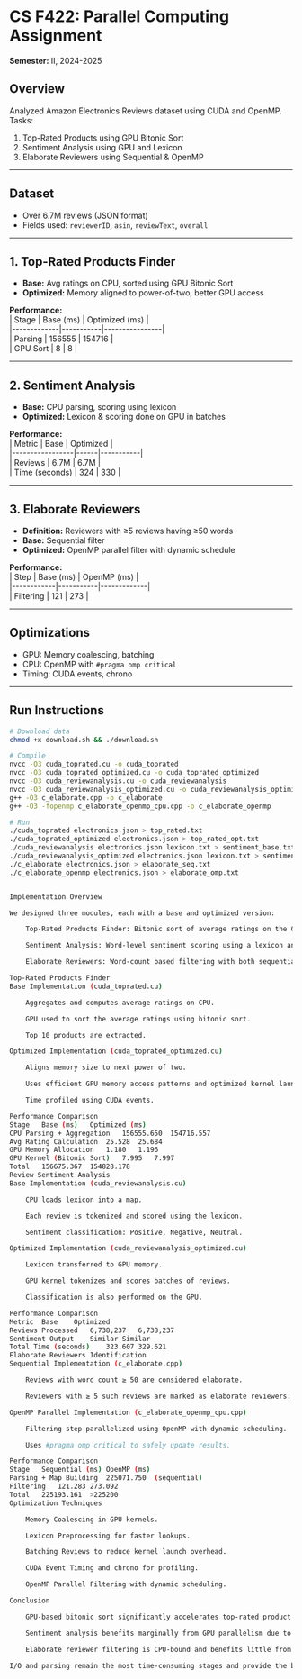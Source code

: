 # CS F422: Parallel Computing Assignment  
**Semester:** II, 2024-2025  

## Overview  
Analyzed Amazon Electronics Reviews dataset using CUDA and OpenMP. Tasks:  
1. Top-Rated Products using GPU Bitonic Sort  
2. Sentiment Analysis using GPU and Lexicon  
3. Elaborate Reviewers using Sequential & OpenMP  

---

## Dataset  
- Over 6.7M reviews (JSON format)  
- Fields used: `reviewerID`, `asin`, `reviewText`, `overall`

---

## 1. Top-Rated Products Finder  
- **Base:** Avg ratings on CPU, sorted using GPU Bitonic Sort  
- **Optimized:** Memory aligned to power-of-two, better GPU access  

**Performance:**  
| Stage       | Base (ms) | Optimized (ms) |  
|-------------|-----------|----------------|  
| Parsing     | 156555    | 154716         |  
| GPU Sort    | 8         | 8              |  

---

## 2. Sentiment Analysis  
- **Base:** CPU parsing, scoring using lexicon  
- **Optimized:** Lexicon & scoring done on GPU in batches  

**Performance:**  
| Metric          | Base | Optimized |  
|-----------------|------|-----------|  
| Reviews         | 6.7M | 6.7M      |  
| Time (seconds)  | 324  | 330       |  

---

## 3. Elaborate Reviewers  
- **Definition:** Reviewers with ≥5 reviews having ≥50 words  
- **Base:** Sequential filter  
- **Optimized:** OpenMP parallel filter with dynamic schedule  

**Performance:**  
| Step       | Base (ms) | OpenMP (ms) |  
|------------|-----------|-------------|  
| Filtering  | 121       | 273         |  

---

## Optimizations  
- GPU: Memory coalescing, batching  
- CPU: OpenMP with `#pragma omp critical`  
- Timing: CUDA events, chrono  

---

## Run Instructions  

```bash
# Download data
chmod +x download.sh && ./download.sh

# Compile
nvcc -O3 cuda_toprated.cu -o cuda_toprated
nvcc -O3 cuda_toprated_optimized.cu -o cuda_toprated_optimized
nvcc -O3 cuda_reviewanalysis.cu -o cuda_reviewanalysis
nvcc -O3 cuda_reviewanalysis_optimized.cu -o cuda_reviewanalysis_optimized
g++ -O3 c_elaborate.cpp -o c_elaborate
g++ -O3 -fopenmp c_elaborate_openmp_cpu.cpp -o c_elaborate_openmp

# Run
./cuda_toprated electronics.json > top_rated.txt
./cuda_toprated_optimized electronics.json > top_rated_opt.txt
./cuda_reviewanalysis electronics.json lexicon.txt > sentiment_base.txt
./cuda_reviewanalysis_optimized electronics.json lexicon.txt > sentiment_opt.txt
./c_elaborate electronics.json > elaborate_seq.txt
./c_elaborate_openmp electronics.json > elaborate_omp.txt


Implementation Overview

We designed three modules, each with a base and optimized version:

    Top-Rated Products Finder: Bitonic sort of average ratings on the GPU.

    Sentiment Analysis: Word-level sentiment scoring using a lexicon and GPU batching.

    Elaborate Reviewers: Word-count based filtering with both sequential and OpenMP CPU approaches.

Top-Rated Products Finder
Base Implementation (cuda_toprated.cu)

    Aggregates and computes average ratings on CPU.

    GPU used to sort the average ratings using bitonic sort.

    Top 10 products are extracted.

Optimized Implementation (cuda_toprated_optimized.cu)

    Aligns memory size to next power of two.

    Uses efficient GPU memory access patterns and optimized kernel launches.

    Time profiled using CUDA events.

Performance Comparison
Stage	Base (ms)	Optimized (ms)
CPU Parsing + Aggregation	156555.650	154716.557
Avg Rating Calculation	25.528	25.684
GPU Memory Allocation	1.180	1.196
GPU Kernel (Bitonic Sort)	7.995	7.997
Total	156675.367	154828.178
Review Sentiment Analysis
Base Implementation (cuda_reviewanalysis.cu)

    CPU loads lexicon into a map.

    Each review is tokenized and scored using the lexicon.

    Sentiment classification: Positive, Negative, Neutral.

Optimized Implementation (cuda_reviewanalysis_optimized.cu)

    Lexicon transferred to GPU memory.

    GPU kernel tokenizes and scores batches of reviews.

    Classification is also performed on the GPU.

Performance Comparison
Metric	Base	Optimized
Reviews Processed	6,738,237	6,738,237
Sentiment Output	Similar	Similar
Total Time (seconds)	323.607	329.621
Elaborate Reviewers Identification
Sequential Implementation (c_elaborate.cpp)

    Reviews with word count ≥ 50 are considered elaborate.

    Reviewers with ≥ 5 such reviews are marked as elaborate reviewers.

OpenMP Parallel Implementation (c_elaborate_openmp_cpu.cpp)

    Filtering step parallelized using OpenMP with dynamic scheduling.

    Uses #pragma omp critical to safely update results.

Performance Comparison
Stage	Sequential (ms)	OpenMP (ms)
Parsing + Map Building	225071.750	(sequential)
Filtering	121.283	273.092
Total	225193.161	>225200
Optimization Techniques

    Memory Coalescing in GPU kernels.

    Lexicon Preprocessing for faster lookups.

    Batching Reviews to reduce kernel launch overhead.

    CUDA Event Timing and chrono for profiling.

    OpenMP Parallel Filtering with dynamic scheduling.

Conclusion

    GPU-based bitonic sort significantly accelerates top-rated product identification.

    Sentiment analysis benefits marginally from GPU parallelism due to overheads.

    Elaborate reviewer filtering is CPU-bound and benefits little from OpenMP due to synchronization costs.

I/O and parsing remain the most time-consuming stages and provide the best opportunity for further optimization.
